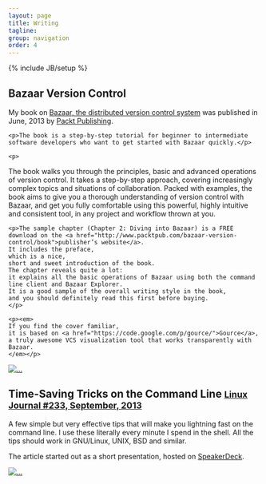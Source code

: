 ```yaml
---
layout: page
title: Writing
tagline: 
group: navigation
order: 4
---
```

{% include JB/setup %}

<div class="row">
  <div class="col-lg-12">
    <h2>Bazaar Version Control</h2>
  </div>
</div>

<div class="row">
  <div class="col-lg-9 col-md-9 col-sm-9 col-xs-7">
    <p>My book on <a href="http://bazaar.canonical.com/en/">Bazaar, the distributed version control system</a> was published in June, 2013 by <a href="http://www.packtpub.com/bazaar-version-control/book">Packt Publishing</a>.</p>

    <p>The book is a step-by-step tutorial for beginner to intermediate software developers who want to get started with Bazaar quickly.</p>

    <p>
The book walks you through the principles,
basic and advanced operations of version control.
It takes a step-by-step approach,
covering increasingly complex topics and situations of collaboration.
Packed with examples,
the book aims to give you a thorough understanding of version control with Bazaar,
and get you fully comfortable using this powerful,
highly intuitive and consistent tool,
in any project and workflow thrown at you.
    </p>

    <p>The sample chapter (Chapter 2: Diving into Bazaar) is a FREE download on the <a href="http://www.packtpub.com/bazaar-version-control/book">publisher’s website</a>.
    It includes the preface,
    which is a nice,
    short and sweet introduction of the book.
    The chapter reveals quite a lot:
    it explains all the basic operations of Bazaar using both the command line client and Bazaar Explorer.
    It is a good sample of the overall writing style in the book,
    and you should definitely read this first before buying.
    </p>

    <p><em>
    If you find the cover familiar,
    it is based on <a href="https://code.google.com/p/gource/">Gource</a>,
    a truly awesome VCS visualization tool that works transparently with Bazaar.
    </em></p>
  </div>
  <div class="col-lg-3 col-md-3 col-sm-3 col-xs-5">
    <a class="thumbnail" href="http://www.packtpub.com/bazaar-version-control/book"><img src="{{ ASSET_PATH }}/images/writing/3562OS.jpg" alt="..."></a>
  </div>
</div>

<div class="row">
  <div class="col-lg-12">
    <h2>Time-Saving Tricks on the Command Line
      <small><a href="http://www.linuxjournal.com/content/time-saving-tricks-command-line">Linux Journal #233, September, 2013</a></small>
    </h2>
  </div>
</div>

<div class="row">
  <div class="col-lg-9 col-md-9 col-sm-9 col-xs-7">
  <p>
  A few simple but very effective tips that will make you lightning fast on the command line.
  I use these literally every minute I spend in the shell.
  All the tips should work in GNU/Linux, UNIX, BSD and similar.
  </p>
  <p>The article started out as a short presentation,
  hosted on <a href="https://speakerdeck.com/janosgyerik/time-saving-tricks-on-the-command-line">SpeakerDeck</a>.
  </p>
  <div class="row">
    <div class="col-lg-9">
      <script async class="speakerdeck-embed" data-id="c60847a09dbc0130f65c42af66aab503" data-ratio="1.33333333333333" src="//speakerdeck.com/assets/embed.js"></script>
    </div>
  </div>
  </div>
  <div class="col-lg-3 col-md-3 col-sm-3 col-xs-5">
    <a class="thumbnail" href="http://www.linuxjournal.com/content/time-saving-tricks-command-line"><img src="{{ ASSET_PATH }}/images/writing/dlj233-cover.png" alt="..."></a>
  </div>
</div>
